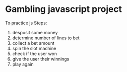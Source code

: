 # Gambling javascript project
To practice js
Steps: 
 1. desposit some money
 2. determine number of lines to bet
 3. collect a bet amount
 4. spin the slot machine
 5. check if the user won
 6. give the user their winnings
 7. play again


 
